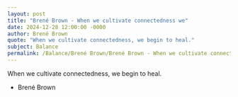 ```yaml
---
layout: post
title: "Brené Brown - When we cultivate connectedness we"
date: 2024-12-28 12:00:00 -0000
author: Brené Brown
quote: "When we cultivate connectedness, we begin to heal."
subject: Balance
permalink: /Balance/Brené Brown/Brené Brown - When we cultivate connectedness we
---
```


When we cultivate connectedness, we begin to heal.

- Brené Brown
